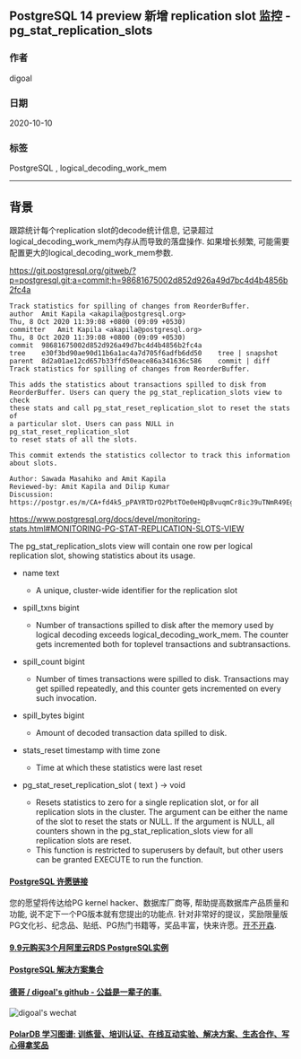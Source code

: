 ## PostgreSQL 14 preview 新增 replication slot 监控 - pg_stat_replication_slots    
    
### 作者    
digoal    
    
### 日期    
2020-10-10    
    
### 标签    
PostgreSQL , logical_decoding_work_mem      
    
----    
    
## 背景    
跟踪统计每个replication slot的decode统计信息, 记录超过logical_decoding_work_mem内存从而导致的落盘操作.  如果增长频繁, 可能需要配置更大的logical_decoding_work_mem参数.      
    
https://git.postgresql.org/gitweb/?p=postgresql.git;a=commit;h=98681675002d852d926a49d7bc4d4b4856b2fc4a    
    
```    
Track statistics for spilling of changes from ReorderBuffer.    
author	Amit Kapila <akapila@postgresql.org>	    
Thu, 8 Oct 2020 11:39:08 +0800 (09:09 +0530)    
committer	Amit Kapila <akapila@postgresql.org>	    
Thu, 8 Oct 2020 11:39:08 +0800 (09:09 +0530)    
commit	98681675002d852d926a49d7bc4d4b4856b2fc4a    
tree	e30f3bd90ae90d11b6a1ac4a7d705f6adfb6dd50	tree | snapshot    
parent	8d2a01ae12cd657b33ffd50eace86a341636c586	commit | diff    
Track statistics for spilling of changes from ReorderBuffer.    
    
This adds the statistics about transactions spilled to disk from    
ReorderBuffer. Users can query the pg_stat_replication_slots view to check    
these stats and call pg_stat_reset_replication_slot to reset the stats of    
a particular slot. Users can pass NULL in pg_stat_reset_replication_slot    
to reset stats of all the slots.    
    
This commit extends the statistics collector to track this information    
about slots.    
    
Author: Sawada Masahiko and Amit Kapila    
Reviewed-by: Amit Kapila and Dilip Kumar    
Discussion: https://postgr.es/m/CA+fd4k5_pPAYRTDrO2PbtTOe0eHQpBvuqmCr8ic39uTNmR49Eg@mail.gmail.com    
```    
    
https://www.postgresql.org/docs/devel/monitoring-stats.html#MONITORING-PG-STAT-REPLICATION-SLOTS-VIEW    
    
The pg_stat_replication_slots view will contain one row per logical replication slot, showing statistics about its usage.    
    
- name text    
    - A unique, cluster-wide identifier for the replication slot    
- spill_txns bigint    
    - Number of transactions spilled to disk after the memory used by logical decoding exceeds logical_decoding_work_mem. The counter gets incremented both for toplevel transactions and subtransactions.    
- spill_count bigint    
    - Number of times transactions were spilled to disk. Transactions may get spilled repeatedly, and this counter gets incremented on every such invocation.    
- spill_bytes bigint    
    - Amount of decoded transaction data spilled to disk.    
- stats_reset timestamp with time zone    
    - Time at which these statistics were last reset    
    
    
- pg_stat_reset_replication_slot ( text ) → void    
    - Resets statistics to zero for a single replication slot, or for all replication slots in the cluster. The argument can be either the name of the slot to reset the stats or NULL. If the argument is NULL, all counters shown in the pg_stat_replication_slots view for all replication slots are reset.    
    - This function is restricted to superusers by default, but other users can be granted EXECUTE to run the function.    
  
  
#### [PostgreSQL 许愿链接](https://github.com/digoal/blog/issues/76 "269ac3d1c492e938c0191101c7238216")
您的愿望将传达给PG kernel hacker、数据库厂商等, 帮助提高数据库产品质量和功能, 说不定下一个PG版本就有您提出的功能点. 针对非常好的提议，奖励限量版PG文化衫、纪念品、贴纸、PG热门书籍等，奖品丰富，快来许愿。[开不开森](https://github.com/digoal/blog/issues/76 "269ac3d1c492e938c0191101c7238216").  
  
  
#### [9.9元购买3个月阿里云RDS PostgreSQL实例](https://www.aliyun.com/database/postgresqlactivity "57258f76c37864c6e6d23383d05714ea")
  
  
#### [PostgreSQL 解决方案集合](https://yq.aliyun.com/topic/118 "40cff096e9ed7122c512b35d8561d9c8")
  
  
#### [德哥 / digoal's github - 公益是一辈子的事.](https://github.com/digoal/blog/blob/master/README.md "22709685feb7cab07d30f30387f0a9ae")
  
  
![digoal's wechat](../pic/digoal_weixin.jpg "f7ad92eeba24523fd47a6e1a0e691b59")
  
  
#### [PolarDB 学习图谱: 训练营、培训认证、在线互动实验、解决方案、生态合作、写心得拿奖品](https://www.aliyun.com/database/openpolardb/activity "8642f60e04ed0c814bf9cb9677976bd4")
  
